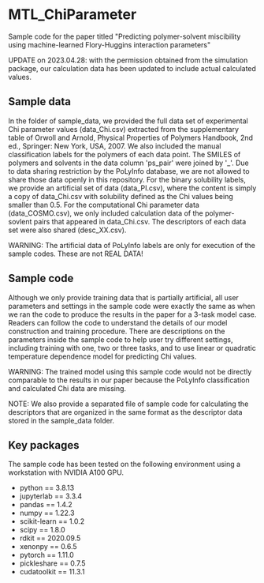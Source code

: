 # MTL_ChiParameter
Sample code for the paper titled "Predicting polymer-solvent miscibility using machine-learned Flory-Huggins interaction parameters"

UPDATE on 2023.04.28: with the permission obtained from the simulation package, our calculation data has been updated to include actual calculated values.

## Sample data

In the folder of sample_data, we provided the full data set of experimental Chi parameter values (data_Chi.csv) extracted from the supplementary table of Orwoll and Arnold, Physical Properties of Polymers Handbook, 2nd ed., Springer: New York, USA, 2007. We also included the manual classification labels for the polymers of each data point. The SMILES of polymers and solvents in the data column 'ps_pair' were joined by '_'. Due to data sharing restriction by the PoLyInfo database, we are not allowed to share those data openly in this repository. For the binary solubility labels, we provide an artificial set of data (data_PI.csv), where the content is simply a copy of data_Chi.csv with solubility defined as the Chi values being smaller than 0.5. For the computational Chi parameter data (data_COSMO.csv), we only included calculation data of the polymer-sovlent pairs that appeared in data_Chi.csv. The descriptors of each data set were also shared (desc_XX.csv).

WARNING: The artificial data of PoLyInfo labels are only for execution of the sample codes. These are not REAL DATA!

## Sample code

Although we only provide training data that is partially artificial, all user parameters and settings in the sample code were exactly the same as when we ran the code to produce the results in the paper for a 3-task model case. Readers can follow the code to understand the details of our model construction and training procedure. There are descriptions on the parameters inside the sample code to help user try different settings, including training with one, two or three tasks, and to use linear or quadratic temperature dependence model for predicting Chi values.

WARNING: The trained model using this sample code would not be directly comparable to the results in our paper because the PoLyInfo classification and calculated Chi data are missing.

NOTE: We also provide a separated file of sample code for calculating the descriptors that are organized in the same format as the descriptor data stored in the sample_data folder.

## Key packages

The sample code has been tested on the following environment using a workstation with NVIDIA A100 GPU. 

* python == 3.8.13
* jupyterlab == 3.3.4
* pandas == 1.4.2
* numpy == 1.22.3
* scikit-learn == 1.0.2
* scipy == 1.8.0
* rdkit == 2020.09.5
* xenonpy == 0.6.5
* pytorch == 1.11.0
* pickleshare == 0.7.5
* cudatoolkit == 11.3.1
